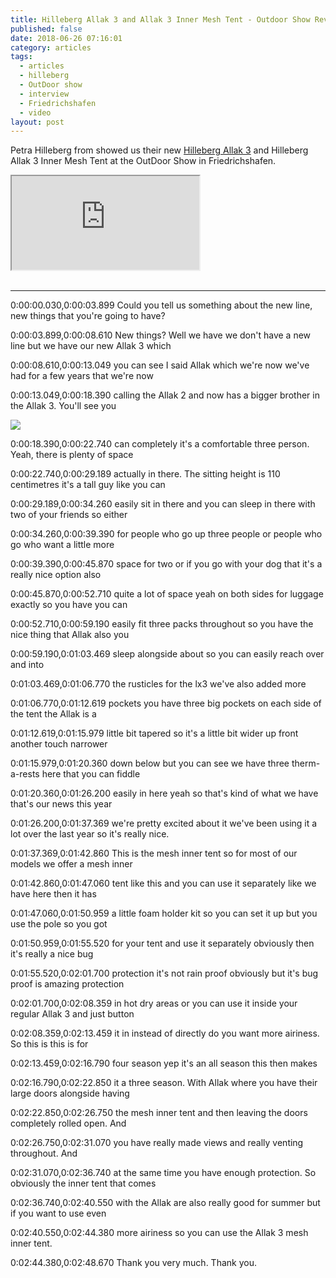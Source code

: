 ```yaml
---
title: Hilleberg Allak 3 and Allak 3 Inner Mesh Tent - Outdoor Show Review
published: false
date: 2018-06-26 07:16:01
category: articles
tags:
  - articles
  - hilleberg
  - OutDoor show
  - interview
  - Friedrichshafen
  - video
layout: post
---
```


Petra Hilleberg from showed us their new <a rel="nofollow" href="https://amzn.to/2tvvYK2">Hilleberg Allak 3</a> and Hilleberg Allak 3 Inner Mesh Tent at the OutDoor Show in Friedrichshafen.

<div class="embed-responsive embed-responsive-16by9">
    <iframe class="embed-responsive-item" src="https://www.youtube.com/embed/nw3e8VnX3CI"></iframe>
</div>
<br>
<!--more-->

---

0:00:00.030,0:00:03.899
Could you tell us something about the
new line, new things that you're going to have?

0:00:03.899,0:00:08.610
New things? Well we have we don't have a new
line but we have our new Allak 3 which

0:00:08.610,0:00:13.049
you can see I said Allak which we're now
we've had for a few years that we're now

0:00:13.049,0:00:18.390
calling the Allak 2 and now has a bigger
brother in the Allak 3.  You'll see you

<a rel="nofollow" href="https://www.amazon.com/Hilleberg-Allak-Person-Tent-Red/dp/B007IT3JC2/ref=as_li_ss_il?s=sporting-goods&ie=UTF8&qid=1530015632&sr=1-1-fkmr0&keywords=Hilleberg+allak+3&linkCode=li3&tag=hikeve-20&linkId=7521021d3b91e88683910ca0049288e2" target="_blank"><img border="0" src="//ws-na.amazon-adsystem.com/widgets/q?_encoding=UTF8&ASIN=B007IT3JC2&Format=_SL250_&ID=AsinImage&MarketPlace=US&ServiceVersion=20070822&WS=1&tag=hikeve-20" ></a><img src="https://ir-na.amazon-adsystem.com/e/ir?t=hikeve-20&l=li3&o=1&a=B007IT3JC2" width="1" height="1" border="0" alt="Hilleberg allak 3" style="border:none !important; margin:0px !important;" />

0:00:18.390,0:00:22.740
can completely it's a comfortable three
person. Yeah, there is plenty of space

0:00:22.740,0:00:29.189
actually in there. The sitting height is 110
centimetres it's a tall guy like you can

0:00:29.189,0:00:34.260
easily sit in there and you can sleep in
there with two of your friends so either

0:00:34.260,0:00:39.390
for people who go up three people or
people who go who want a little more

0:00:39.390,0:00:45.870
space for two or if you go with your dog
that it's a really nice option also

0:00:45.870,0:00:52.710
quite a lot of space yeah on both sides
for luggage exactly so you have you can

0:00:52.710,0:00:59.190
easily fit three packs throughout so you
have the nice thing that Allak also you

0:00:59.190,0:01:03.469
sleep alongside about
so you can easily reach over and into

0:01:03.469,0:01:06.770
the rusticles
for the lx3 we've also added more

0:01:06.770,0:01:12.619
pockets you have three big pockets on
each side of the tent the Allak is a

0:01:12.619,0:01:15.979
little bit tapered so it's a little bit
wider up front another touch narrower

0:01:15.979,0:01:20.360
down below but you can see we have three
therm-a-rests here that you can fiddle

0:01:20.360,0:01:26.200
easily in here yeah so that's kind of
what we have that's our news this year

0:01:26.200,0:01:37.369
we're pretty excited about it we've been
using it a lot over the last year so it's really nice.

0:01:37.369,0:01:42.860
This is the mesh inner tent so for
most of our models we offer a mesh inner

0:01:42.860,0:01:47.060
tent like this and you can use it
separately like we have here then it has

0:01:47.060,0:01:50.959
a little foam holder kit so you can set
it up but you use the pole so you got

0:01:50.959,0:01:55.520
for your tent and use it separately
obviously then it's really a nice bug

0:01:55.520,0:02:01.700
protection it's not rain proof obviously
but it's bug proof is amazing protection

0:02:01.700,0:02:08.359
in hot dry areas or you can use it
inside your regular Allak 3 and just button

0:02:08.359,0:02:13.459
it in instead of directly do you want
more airiness. So this is this is for

0:02:13.459,0:02:16.790
four season
yep it's an all season this then makes

0:02:16.790,0:02:22.850
it a three season. With Allak where you
have their large doors alongside having

0:02:22.850,0:02:26.750
the mesh inner tent and then leaving the
doors completely rolled open. And

0:02:26.750,0:02:31.070
you have really made
views and really venting throughout. And

0:02:31.070,0:02:36.740
at the same time you have enough protection. So
obviously the inner tent that comes

0:02:36.740,0:02:40.550
with the Allak are also really good
for summer but if you want to use even

0:02:40.550,0:02:44.380
more airiness so you can use the Allak 3 mesh inner tent.

0:02:44.380,0:02:48.670
Thank you very much. Thank you.
